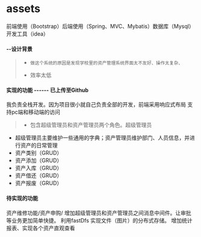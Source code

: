# assets
前端使用（Bootstrap）后端使用（Spring、MVC、Mybatis）数据库（Mysql）开发工具（idea）
#### --设计背景
>*     做这个系统的原因是发现学校里的资产管理系统界面太不友好、操作太复杂、
> *    效率太低
####  实现的功能 ------ 已上传至Github
我负责全栈开发。因为项目很小就自己负责全部的开发，前端采用响应式布局 支持pc端和移动端的访问
>*    包含超级管理员和资产管理员两个角色。超级管理员
- 超级管理员主要维护一些通用的字典；资产管理员维护部门、人员信息，并进行资产的日常管理
- 资产类别（GRUD）
- 资产添加（GRUD）
- 资产入库（GRUD）
- 资产借还（GRUD）
- 资产报废（GRUD）
####    待实现的功能 
资产维修功能/资产申购/
增加超级管理员和资产管理员之间消息中间件。让审批等业务更加简单快捷。
利用fastDfs 实现文件（图片）的分布式存储。
增加统计报表、实现各个资产直观查看
